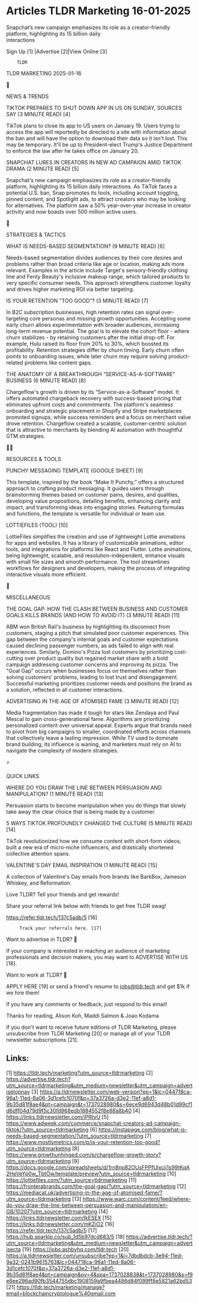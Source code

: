 # Articles TLDR Marketing 16-01-2025

Snapchat’s new campaign emphasizes its role as a creator-friendly
platform, highlighting its 15 billion daily
interactions ‌ ‌ ‌ ‌ ‌ ‌ ‌ ‌ ‌ ‌ ‌ ‌ ‌ ‌ ‌ ‌ ‌ ‌ ‌ ‌ ‌ ‌ ‌ ‌ ‌ ‌  ‌ ‌ ‌ ‌ ‌ ‌ ‌ ‌ ‌ ‌ ‌ ‌ ‌ ‌ ‌ ‌ ‌ ‌ ‌ ‌ ‌ ‌ ‌ ‌ ‌ ‌ 


 Sign Up [1] |Advertise [2]|View Online [3] 

		TLDR 

TLDR MARKETING 2025-01-16

📱 

NEWS & TRENDS

 TIKTOK PREPARES TO SHUT DOWN APP IN US ON SUNDAY, SOURCES SAY (3
MINUTE READ) [4] 

 TikTok plans to close its app to US users on January 19. Users trying
to access the app will reportedly be directed to a site with
information about the ban and will have the option to download their
data so it isn't lost. This may be temporary. It'll be up to
President-elect Trump's Justice Department to enforce the law after he
takes office on January 20. 

 SNAPCHAT LURES IN CREATORS IN NEW AD CAMPAIGN AMID TIKTOK DRAMA (2
MINUTE READ) [5] 

 Snapchat's new campaign emphasizes its role as a creator-friendly
platform, highlighting its 15 billion daily interactions. As TikTok
faces a potential U.S. ban, Snap promotes its tools, including account
toggling, pinned content, and Spotlight ads, to attract creators who
may be looking for alternatives. The platform saw a 50% year-over-year
increase in creator activity and now boasts over 500 million active
users. 

🚀 

STRATEGIES & TACTICS

 WHAT IS NEEDS-BASED SEGMENTATION? (9 MINUTE READ) [6] 

 Needs-based segmentation divides audiences by their core desires and
problems rather than broad criteria like age or location, making ads
more relevant. Examples in the article include Target's
sensory-friendly clothing line and Fenty Beauty's inclusive makeup
range, which tailored products to very specific consumer needs. This
approach strengthens customer loyalty and drives higher marketing ROI
via better targeting. 

 IS YOUR RETENTION "TOO GOOD”? (3 MINUTE READ) [7] 

 In B2C subscription businesses, high retention rates can signal
over-targeting core personas and missing growth opportunities.
Accepting some early churn allows experimentation with broader
audiences, increasing long-term revenue potential. The goal is to
elevate the cohort floor - where churn stabilizes - by retaining
customers after the initial drop-off. For example, Hulu raised its
floor from 20% to 30%, which boosted its profitability. Retention
strategies differ by churn timing. Early churn often points to
onboarding issues, while later churn may require solving
product-related problems like content gaps. 

 THE ANATOMY OF A BREAKTHROUGH “SERVICE-AS-A-SOFTWARE” BUSINESS (6
MINUTE READ) [8] 

 Chargeflow's growth is driven by its “Service-as-a-Software”
model. It offers automated chargeback recovery with success-based
pricing that eliminates upfront costs and commitments. The platform's
seamless onboarding and strategic placement in Shopify and Stripe
marketplaces promoted signups, while success reminders and a focus on
merchant value drove retention. Chargeflow created a scalable,
customer-centric solution that is attractive to merchants by blending
AI automation with thoughtful GTM strategies. 

🧑‍💻 

RESOURCES & TOOLS

 PUNCHY MESSAGING TEMPLATE (GOOGLE SHEET) [9] 

 This template, inspired by the book “Make It Punchy,” offers a
structured approach to crafting product messaging. It guides users
through brainstorming themes based on customer pains, desires, and
qualities, developing value propositions, detailing benefits,
enhancing clarity and impact, and transforming ideas into engaging
stories. Featuring formulas and functions, the template is versatile
for individual or team use. 

 LOTTIEFILES (TOOL) [10] 

 LottieFiles simplifies the creation and use of lightweight Lottie
animations for apps and websites. It has a library of customizable
animations, editor tools, and integrations for platforms like React
and Flutter. Lottie animations, being lightweight, scalable, and
resolution-independent, enhance visuals with small file sizes and
smooth performance. The tool streamlines workflows for designers and
developers, making the process of integrating interactive visuals more
efficient. 

🎁 

MISCELLANEOUS

 THE GOAL GAP: HOW THE CLASH BETWEEN BUSINESS AND CUSTOMER GOALS KILLS
BRANDS (AND HOW TO AVOID IT) (3 MINUTE READ) [11] 

 ABM won British Rail's business by highlighting its disconnect from
customers, staging a pitch that simulated poor customer experiences.
This gap between the company's internal goals and customer
expectations caused declining passenger numbers, as ads failed to
align with real experiences. Similarly, Domino's Pizza lost customers
by prioritizing cost-cutting over product quality but regained market
share with a bold campaign addressing customer concerns and improving
its pizza. The "Goal Gap" occurs when businesses focus on themselves
rather than solving customers' problems, leading to lost trust and
disengagement. Successful marketing prioritizes customer needs and
positions the brand as a solution, reflected in all customer
interactions. 

 ADVERTISING IN THE AGE OF ATOMISED FAME (3 MINUTE READ) [12] 

 Media fragmentation has made it tough for stars like Zendaya and Paul
Mescal to gain cross-generational fame. Algorithms are prioritizing
personalized content over universal appeal. Experts argue that brands
need to pivot from big campaigns to smaller, coordinated efforts
across channels that collectively leave a lasting impression. While TV
used to dominate brand building, its influence is waning, and
marketers must rely on AI to navigate the complexity of modern
strategies. 

⚡ 

QUICK LINKS

 WHERE DO YOU DRAW THE LINE BETWEEN PERSUASION AND MANIPULATION? (1
MINUTE READ) [13] 

 Persuasion starts to become manipulation when you do things that
slowly take away the clear choice that is being made by a customer. 

 5 WAYS TIKTOK PROFOUNDLY CHANGED THE CULTURE (5 MINUTE READ) [14] 

 TikTok revolutionized how we consume content with short-form videos,
built a new era of micro-niche influencers, and drastically shortened
collective attention spans. 

 VALENTINE'S DAY EMAIL INSPIRATION (1 MINUTE READ) [15] 

 A collection of Valentine's Day emails from brands like BarkBox,
Jameson Whiskey, and Reformation. 

Love TLDR? Tell your friends and get rewards!

 Share your referral link below with friends to get free TLDR swag! 

 https://refer.tldr.tech/137c5adb/5 [16] 

		 Track your referrals here. [17] 

Want to advertise in TLDR? 📰

 If your company is interested in reaching an audience of marketing
professionals and decision makers, you may want to ADVERTISE WITH US
[18]. 

Want to work at TLDR? 💼

 APPLY HERE [19] or send a friend's resume to jobs@tldr.tech and get
$1k if we hire them! 

 If you have any comments or feedback, just respond to this email! 

Thanks for reading, 
Alison Koh, Maddi Salmon & Joao Kodama 

If you don't want to receive future editions of TLDR Marketing, please
unsubscribe from TLDR Marketing [20] or manage all of your TLDR
newsletter subscriptions [21]. 

 

Links:
------
[1] https://tldr.tech/marketing?utm_source=tldrmarketing
[2] https://advertise.tldr.tech?utm_source=tldrmarketing&utm_medium=newsletter&utm_campaign=advertisetopnav
[3] https://a.tldrnewsletter.com/web-version?ep=1&lc=044718ca-96a1-11ed-8a06-3d1cefc1070f&p=37a3726a-d3e2-11ef-a8d1-9b35d81f8ae4&pt=campaign&t=1737028980&s=6ece9d6943d48b01d99cf1d6dff04d79d9f5c30fd968edb1884552f8e88a8b40
[4] https://links.tldrnewsletter.com/jPRtyU
[5] https://www.adweek.com/commerce/snapchat-creators-ad-campaign-tiktok/?utm_source=tldrmarketing
[6] https://instapage.com/blog/what-is-needs-based-segmentation/?utm_source=tldrmarketing
[7] https://www.mostlymetrics.com/p/is-your-retention-too-good?utm_source=tldrmarketing
[8] https://www.growthunhinged.com/p/chargeflow-growth-story?utm_source=tldrmarketing
[9] https://docs.google.com/spreadsheets/d/1rn8np82OUsFPPfUlxcji1s99tKqA2HeVeYp0w_TbtOw/template/preview?utm_source=tldrmarketing
[10] https://lottiefiles.com/?utm_source=tldrmarketing
[11] https://fronterabrands.com/the-goal-gap/?utm_source=tldrmarketing
[12] https://mediacat.uk/advertising-in-the-age-of-atomised-fame/?utm_source=tldrmarketing
[13] https://www.warc.com/content/feed/where-do-you-draw-the-line-between-persuasion-and-manipulation/en-GB/10207?utm_source=tldrmarketing
[14] https://links.tldrnewsletter.com/IkESEX
[15] https://links.tldrnewsletter.com/mKZiO2
[16] https://refer.tldr.tech/137c5adb/5
[17] https://hub.sparklp.co/sub_1d5b97dcd683/5
[18] https://advertise.tldr.tech/?utm_source=tldrmarketing&utm_medium=newsletter&utm_campaign=advertisecta
[19] https://jobs.ashbyhq.com/tldr.tech
[20] https://a.tldrnewsletter.com/unsubscribe?ep=1&l=7dbdbdcb-3e94-11ed-9a32-0241b9615763&lc=044718ca-96a1-11ed-8a06-3d1cefc1070f&p=37a3726a-d3e2-11ef-a8d1-9b35d81f8ae4&pt=campaign&pv=4&spa=1737028838&t=1737028980&s=f9e6ee296ad90fb3544755dbc1908159a9fbea4486d84f099ff8e5821a62bd53
[21] https://tldr.tech/marketing/manage?email=blockchaincryptologue%40gmail.com